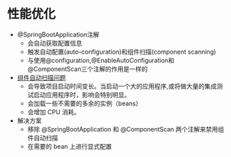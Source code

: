 # 性能优化

* @SpringBootApplication注解
  * 会自动获取配置信息
  * 触发自动配置(auto-configuration)和组件扫描(component scanning)
  * 与使用@configuration,@EnableAutoConfiguration和@ComponentScan三个注解的作用是一样的
* [组件自动扫描问题](http://blog.oneapm.com/apm-tech/385.html)
  * 会导致项目启动时间变长。当启动一个大的应用程序,或将做大量的集成测试启动应用程序时，影响会特别明显。
  * 会加载一些不需要的多余的实例（beans）
  * 会增加 CPU 消耗。
* 解决方案
  * 移除 @SpringBootApplication 和 @ComponentScan 两个注解来禁用组件自动扫描
  * 在需要的 bean 上进行显式配置